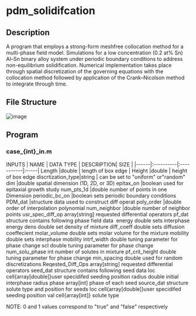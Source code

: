 # pdm_solidifcation

## Description
A program that employs a strong-form meshfree collocation method for a multi-phase field model. Simulations for a low concentration (0.2 at% Sn) Al–Sn binary alloy system under periodic boundary conditions to address non-equilibrium solidification. Numerical implementation takes place through spatial discretization of the governing equations with the collocation method followed by application of the Crank–Nicolson method to integrate through time. 

## File Structure

![image](https://github.com/pschaefferkoetter/pdm_solidifcation/assets/48839550/4e699f19-7434-4ef2-9b29-1770fa1e9048)




## Program 

### case_{int}_in.m
INPUTS
| NAME | DATA TYPE | DESCRIPTION| SIZE | 
|------|:----------|:-----------|:-----|
 Length            |double |            length of box edge |
 Height            |double |         height of box edge
 discrtization_type|string  |       can be set to "uniform" or"random"
 dim               |double             spatial dimension (1D, 2D, or 3D)
 epitax_on         |boolean            used for epitaxial growth study
 num_pts_1d        |double             number of points in one Dimension
 periodic_bc_on    |boolean            sets periodic boundary conditions
 PDM_dat           |structure          data used to construct diff operat
   poly_order      |double             order of interpolation polynomial
   num_neighbor    |double             number of neighbor points
   usr_spec_diff_op array[string]     requested differential operators
 pf_dat            structure          contains following phase field data
   energy          double             sets interphase energy
   dens            double             set density of mixture
   diff_coeff      double             sets diffusion coeffecient 
   molar_volume    double             sets molar volume for the mixture
   mobility        double             sets interphase mobility
   intrf_width     double             tuning parameter for phase change
   scl             double             tuning parameter for phase change
   num_solu_phase  int                number of solutes in mixture
   pf_crit_height  double             tuning parameter for phase change
 min_spacing       double             used for random discretizations
 Reqested_Diff_Ops array[string]      requested differential operators
 seed_dat          structure          contains following seed data
   loc             cell{array[double]}user specidifed seeding position 
   radius          double             initial interphase radius
   phase           array[int]         phase of each seed 
 source_dat        structure          solute type and position for seeds
   loc             cell{array[double]}user specidifed seeding position
   val             cell{array[int]}   solute type 



 NOTE: 0 and 1 values correspond to "true" and "false" respectively 
